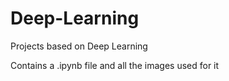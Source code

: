 # Deep-Learning
Projects based on Deep Learning

Contains a .ipynb file and all the images used for it
